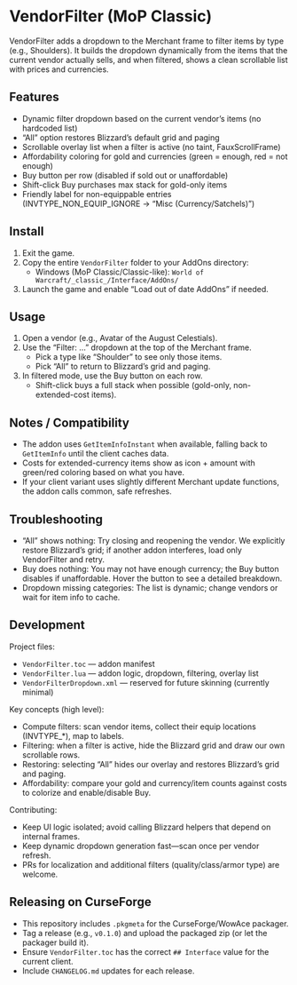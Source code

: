 # VendorFilter (MoP Classic)

VendorFilter adds a dropdown to the Merchant frame to filter items by type (e.g., Shoulders). It builds the dropdown dynamically from the items that the current vendor actually sells, and when filtered, shows a clean scrollable list with prices and currencies.

## Features
- Dynamic filter dropdown based on the current vendor’s items (no hardcoded list)
- “All” option restores Blizzard’s default grid and paging
- Scrollable overlay list when a filter is active (no taint, FauxScrollFrame)
- Affordability coloring for gold and currencies (green = enough, red = not enough)
- Buy button per row (disabled if sold out or unaffordable)
- Shift-click Buy purchases max stack for gold-only items
- Friendly label for non-equippable entries (INVTYPE_NON_EQUIP_IGNORE → “Misc (Currency/Satchels)”) 

## Install
1) Exit the game.
2) Copy the entire `VendorFilter` folder to your AddOns directory:
	- Windows (MoP Classic/Classic-like): `World of Warcraft/_classic_/Interface/AddOns/`
3) Launch the game and enable “Load out of date AddOns” if needed.

## Usage
1) Open a vendor (e.g., Avatar of the August Celestials).
2) Use the “Filter: …” dropdown at the top of the Merchant frame.
	- Pick a type like “Shoulder” to see only those items.
	- Pick “All” to return to Blizzard’s grid and paging.
3) In filtered mode, use the Buy button on each row.
	- Shift-click buys a full stack when possible (gold-only, non-extended-cost items).

## Notes / Compatibility
- The addon uses `GetItemInfoInstant` when available, falling back to `GetItemInfo` until the client caches data.
- Costs for extended-currency items show as icon + amount with green/red coloring based on what you have.
- If your client variant uses slightly different Merchant update functions, the addon calls common, safe refreshes.

## Troubleshooting
- “All” shows nothing: Try closing and reopening the vendor. We explicitly restore Blizzard’s grid; if another addon interferes, load only VendorFilter and retry.
- Buy does nothing: You may not have enough currency; the Buy button disables if unaffordable. Hover the button to see a detailed breakdown.
- Dropdown missing categories: The list is dynamic; change vendors or wait for item info to cache.

## Development
Project files:
- `VendorFilter.toc` — addon manifest
- `VendorFilter.lua` — addon logic, dropdown, filtering, overlay list
- `VendorFilterDropdown.xml` — reserved for future skinning (currently minimal)

Key concepts (high level):
- Compute filters: scan vendor items, collect their equip locations (INVTYPE_*), map to labels.
- Filtering: when a filter is active, hide the Blizzard grid and draw our own scrollable rows.
- Restoring: selecting “All” hides our overlay and restores Blizzard’s grid and paging.
- Affordability: compare your gold and currency/item counts against costs to colorize and enable/disable Buy.

Contributing:
- Keep UI logic isolated; avoid calling Blizzard helpers that depend on internal frames.
- Keep dynamic dropdown generation fast—scan once per vendor refresh.
- PRs for localization and additional filters (quality/class/armor type) are welcome.

## Releasing on CurseForge
- This repository includes `.pkgmeta` for the CurseForge/WowAce packager.
- Tag a release (e.g., `v0.1.0`) and upload the packaged zip (or let the packager build it).
- Ensure `VendorFilter.toc` has the correct `## Interface` value for the current client.
- Include `CHANGELOG.md` updates for each release.
